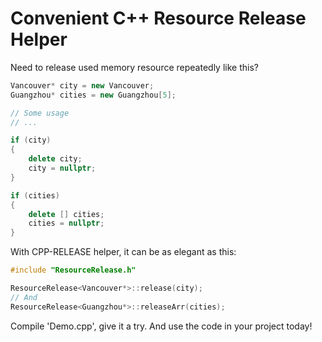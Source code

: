 # Convenient C++ Resource Release Helper

Need to release used memory resource repeatedly like this?
```cpp
Vancouver* city = new Vancouver;
Guangzhou* cities = new Guangzhou[5];

// Some usage
// ...

if (city)
{
    delete city;
    city = nullptr;
}

if (cities)
{
    delete [] cities;
    cities = nullptr;
}
```

With CPP-RELEASE helper, it can be as elegant as this:
```cpp
#include "ResourceRelease.h"

ResourceRelease<Vancouver*>::release(city);
// And
ResourceRelease<Guangzhou*>::releaseArr(cities);
```

Compile 'Demo.cpp', give it a try. And use the code in your project today!
